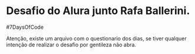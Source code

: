 # Desafio do Alura junto Rafa Ballerini.

#7DaysOfCode

Atenção, existe um arquivo com o questionario dos dias, se tiver qualquer intenção de realizar o desafio por gentileza não abra.

